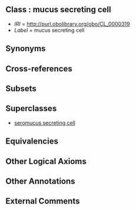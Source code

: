 
## Class : mucus secreting cell

 * *IRI* = http://purl.obolibrary.org/obo/CL_0000319
 * *Label* = mucus secreting cell

## Synonyms


## Cross-references


## Subsets


## Superclasses

 * [seromucus secreting cell](../../CL/59/CL_0000159.md)

## Equivalencies


## Other Logical Axioms


## Other Annotations


## External Comments

